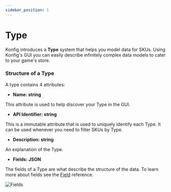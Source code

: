 ```yaml
---
sidebar_position: 1
---
```


# Type

Konfig introduces a **Type** system that helps you model data for SKUs. Using
Konfig's GUI you can easily describe infinitely complex data models to cater to
your game's store.

### Structure of a Type

A type contains 4 attributes:

- **Name: string**

This attribute is used to help discover your Type in the GUI.

- **API Identifier: string**

This is a immutable attribute that is used to uniquely identify each Type. It can be used whenever you need to filter SKUs by Type.

- **Description: string**

An explanation of the Type.

- **Fields: JSON**

The fields of a Type are what describe the structure of the data. To learn more about fields see the [Field](/category/field) reference.

![Fields](/img/fields.png)
